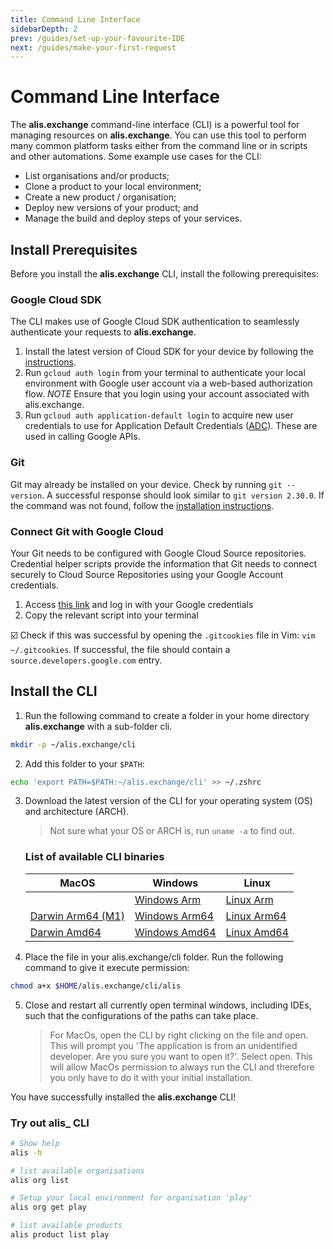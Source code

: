 ```yaml
---
title: Command Line Interface
sidebarDepth: 2
prev: /guides/set-up-your-favourite-IDE
next: /guides/make-your-first-request
---
```


# Command Line Interface

The **alis.exchange** command-line interface (CLI) is a powerful tool for managing resources on **alis.exchange**.  You can use this tool to perform many common platform tasks either from the command line or in scripts and other automations. Some example use cases for the CLI:

- List organisations and/or products;
- Clone a product to your local environment;
- Create a new product / organisation;
- Deploy new versions of your product; and
- Manage the build and deploy steps of your services.

## Install Prerequisites

Before you install the **alis.exchange** CLI, install the following prerequisites:

### Google Cloud SDK

The CLI makes use of Google Cloud SDK authentication to seamlessly authenticate your requests to **alis.exchange**.  

1. Install the latest version of Cloud SDK for your device by following the [instructions](https://cloud.google.com/sdk/docs/install).
2. Run `gcloud auth login` from your terminal to authenticate your local environment with Google user account via a web-based authorization flow.
    *NOTE* Ensure that you login using your account associated with alis.exchange.
3. Run `gcloud auth application-default login` to acquire new user credentials to use for Application Default Credentials ([ADC](https://developers.google.com/identity/protocols/application-default-credentials)). These are used in calling Google APIs.

           
### Git

Git may already be installed on your device. Check by running `git --version`. A successful response should look similar to `git version 2.30.0`. If the command was not found, follow the [installation instructions](https://www.atlassian.com/git/tutorials/install-git).

### Connect Git with Google Cloud

Your Git needs to be configured with Google Cloud Source repositories. Credential helper scripts provide the information that Git needs to connect securely to Cloud Source Repositories using your Google Account credentials.

1. Access [this link](https://source.developers.google.com/auth/start?scopes=https://www.googleapis.com/auth/cloud-platform&state=) and log in with your Google credentials
2. Copy the relevant script into your terminal

☑️ Check if this was successful by opening the `.gitcookies` file in Vim: `vim ~/.gitcookies`. If successful, the file should contain a `source.developers.google.com` entry.

## Install the CLI

1. Run the following command to create a folder in your home directory **alis.exchange** with a sub-folder cli.

```bash
mkdir -p ~/alis.exchange/cli
```

2. Add this folder to your `$PATH`:

```bash
echo 'export PATH=$PATH:~/alis.exchange/cli' >> ~/.zshrc
```

3. Download the latest version of the CLI for your operating system (OS) and architecture (ARCH). 
    
    > Not sure what your OS or ARCH is, run `uname -a` to find out.
    
   ### List of available CLI binaries
   
   | MacOS        | Windows     | Linux  |
   | ------ | -------------| -----|
   |  | [Windows Arm](https://files.cli.alis.services/windows/arm/latest/alis) | [Linux Arm](https://files.cli.alis.services/linux/arm64/latest/alis) |
   | [Darwin Arm64 (M1)](https://files.cli.alis.services/darwin/arm64/latest/alis) | [Windows Arm64](https://files.cli.alis.services/windows/arm64/latest/alis)    | [Linux Arm64](https://files.cli.alis.services/linux/arm64/latest/alis) |
   | [Darwin Amd64](https://files.cli.alis.services/darwin/amd64/latest/alis) | [Windows Amd64](https://files.cli.alis.services/windows/amd64/latest/alis) | [Linux Amd64](https://files.cli.alis.services/linux/arm64/latest/alis) | 
  
4. Place the file in your alis.exchange/cli folder. Run the following command to give it execute permission:

```bash
chmod a+x $HOME/alis.exchange/cli/alis
```

5. Close and restart all currently open terminal windows, including IDEs, such that the configurations of the paths can take place.

   > For MacOs, open the CLI by right clicking on the file and open. This will prompt you 'The application is from an unidentified developer. Are you sure you want to open it?'. Select open. This will allow MacOs permission to always run the CLI and therefore you only have to do it with your initial installation.

You have successfully installed the **alis.exchange** CLI!

### Try out alis_ CLI

```bash
# Show help 
alis -h

# list available organisations
alis org list

# Setup your local environment for organisation 'play'
alis org get play

# list available products
alis product list play
```
